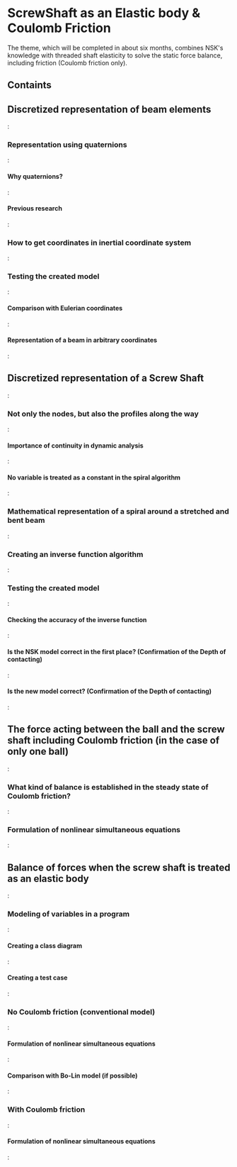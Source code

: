 # ScrewShaft as an Elastic body & Coulomb Friction

The theme, which will be completed in about six months, combines NSK's knowledge with threaded shaft elasticity to solve the static force balance, including friction (Coulomb friction only).

## Containts

<!-- @import "[TOC]" {cmd="toc" depthFrom=2 depthTo=4 orderedList=false} -->


## Discretized representation of beam elements
:

### Representation using quaternions
:

#### Why quaternions?
:

#### Previous research
:

### How to get coordinates in inertial coordinate system
:

### Testing the created model
:

#### Comparison with Eulerian coordinates
:

#### Representation of a beam in arbitrary coordinates
:

## Discretized representation of a Screw Shaft
:

### Not only the nodes, but also the profiles along the way
:

#### Importance of continuity in dynamic analysis
:

#### No variable is treated as a constant in the spiral algorithm
:

### Mathematical representation of a spiral around a stretched and bent beam
:

### Creating an inverse function algorithm
:

### Testing the created model
:

#### Checking the accuracy of the inverse function
:

#### Is the NSK model correct in the first place? (Confirmation of the Depth of contacting)
:

#### Is the new model correct? (Confirmation of the Depth of contacting)

:

## The force acting between the ball and the screw shaft including Coulomb friction (in the case of only one ball)
:

### What kind of balance is established in the steady state of Coulomb friction?
:

### Formulation of nonlinear simultaneous equations
:

## Balance of forces when the screw shaft is treated as an elastic body
:

### Modeling of variables in a program
:

#### Creating a class diagram
:

#### Creating a test case
:

### No Coulomb friction (conventional model)
:

#### Formulation of nonlinear simultaneous equations
:

#### Comparison with Bo-Lin model (if possible)
:

### With Coulomb friction
:

#### Formulation of nonlinear simultaneous equations
:




